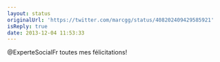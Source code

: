 ```yaml
---
layout: status
originalUrl: 'https://twitter.com/marcgg/status/408202409429585921'
isReply: true
date: 2013-12-04 11:53:33
---
```


@ExperteSocialFr toutes mes félicitations!
